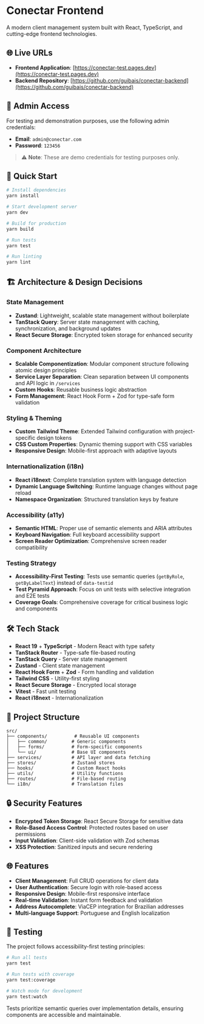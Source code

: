 # Conectar Frontend

A modern client management system built with React, TypeScript, and cutting-edge frontend technologies.

## 🌐 Live URLs

- **Frontend Application**: [https://conectar-test.pages.dev](https://conectar-test.pages.dev)
- **Backend Repository**: [https://github.com/guibais/conectar-backend](https://github.com/guibais/conectar-backend)

## 🔐 Admin Access

For testing and demonstration purposes, use the following admin credentials:

- **Email**: `admin@conectar.com`
- **Password**: `123456`

> ⚠️ **Note**: These are demo credentials for testing purposes only.

## 🚀 Quick Start

```bash
# Install dependencies
yarn install

# Start development server
yarn dev

# Build for production
yarn build

# Run tests
yarn test

# Run linting
yarn lint
```

## 🏗️ Architecture & Design Decisions

### State Management
- **Zustand**: Lightweight, scalable state management without boilerplate
- **TanStack Query**: Server state management with caching, synchronization, and background updates
- **React Secure Storage**: Encrypted token storage for enhanced security

### Component Architecture
- **Scalable Componentization**: Modular component structure following atomic design principles
- **Service Layer Separation**: Clean separation between UI components and API logic in `/services`
- **Custom Hooks**: Reusable business logic abstraction
- **Form Management**: React Hook Form + Zod for type-safe form validation

### Styling & Theming
- **Custom Tailwind Theme**: Extended Tailwind configuration with project-specific design tokens
- **CSS Custom Properties**: Dynamic theming support with CSS variables
- **Responsive Design**: Mobile-first approach with adaptive layouts

### Internationalization (i18n)
- **React i18next**: Complete translation system with language detection
- **Dynamic Language Switching**: Runtime language changes without page reload
- **Namespace Organization**: Structured translation keys by feature

### Accessibility (a11y)
- **Semantic HTML**: Proper use of semantic elements and ARIA attributes
- **Keyboard Navigation**: Full keyboard accessibility support
- **Screen Reader Optimization**: Comprehensive screen reader compatibility

### Testing Strategy
- **Accessibility-First Testing**: Tests use semantic queries (`getByRole`, `getByLabelText`) instead of `data-testid`
- **Test Pyramid Approach**: Focus on unit tests with selective integration and E2E tests
- **Coverage Goals**: Comprehensive coverage for critical business logic and components

## 🛠️ Tech Stack

- **React 19** + **TypeScript** - Modern React with type safety
- **TanStack Router** - Type-safe file-based routing
- **TanStack Query** - Server state management
- **Zustand** - Client state management
- **React Hook Form** + **Zod** - Form handling and validation
- **Tailwind CSS** - Utility-first styling
- **React Secure Storage** - Encrypted local storage
- **Vitest** - Fast unit testing
- **React i18next** - Internationalization

## 📁 Project Structure

```
src/
├── components/          # Reusable UI components
│   ├── common/         # Generic components
│   ├── forms/          # Form-specific components
│   └── ui/             # Base UI components
├── services/           # API layer and data fetching
├── stores/             # Zustand stores
├── hooks/              # Custom React hooks
├── utils/              # Utility functions
├── routes/             # File-based routing
└── i18n/               # Translation files
```

## 🔒 Security Features

- **Encrypted Token Storage**: React Secure Storage for sensitive data
- **Role-Based Access Control**: Protected routes based on user permissions
- **Input Validation**: Client-side validation with Zod schemas
- **XSS Protection**: Sanitized inputs and secure rendering

## 🌐 Features

- **Client Management**: Full CRUD operations for client data
- **User Authentication**: Secure login with role-based access
- **Responsive Design**: Mobile-first responsive interface
- **Real-time Validation**: Instant form feedback and validation
- **Address Autocomplete**: ViaCEP integration for Brazilian addresses
- **Multi-language Support**: Portuguese and English localization

## 🧪 Testing

The project follows accessibility-first testing principles:

```bash
# Run all tests
yarn test

# Run tests with coverage
yarn test:coverage

# Watch mode for development
yarn test:watch
```

Tests prioritize semantic queries over implementation details, ensuring components are accessible and maintainable.
